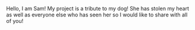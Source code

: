 Hello, I am Sam! My project is a tribute to my dog! 
She has stolen my heart as well as everyone else who has seen her so I would like to share with all of you!

